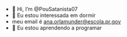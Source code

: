 - 👋 Hi, I’m @PouSatanista07
- 👀 Eu estou interessada em dormir
-  meu email é ana.orlamunder@escola.pr.gov
- 🌱 Eu estou aprendendo a programar 
<!---
PouSatanista07/PouSatanista07 is a ✨ special ✨ repository because its `README.md` (this file) appears on your GitHub profile.
You can click the Preview link to take a look at your changes.
--->
